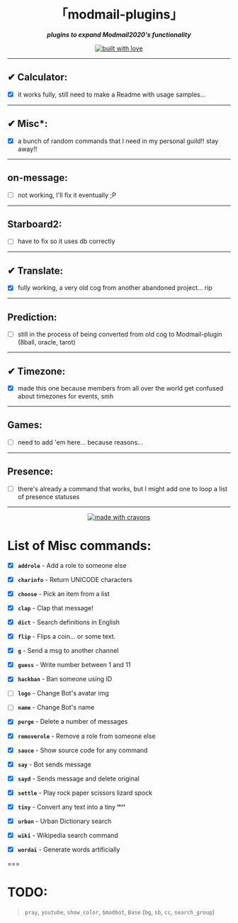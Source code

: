 <div align="center">
<h1>
「modmail-plugins」
</h1>
<p><b><i>plugins to expand Modmail2020's functionality</i></b></p>
</div>

<div align="center">
<a href="#">
<img src="http://forthebadge.com/images/badges/built-with-love.svg?style=for-the-badge" alt="built with love" />
</a>
</div>


- - - -

## ✔ Calculator:
- [x] it works fully, still need to make a Readme with usage samples...
- - - -

## ✔ Misc*:
- [x] a bunch of random commands that I need in my personal guild!! stay away!!
- - - -

## on-message:
- [ ] not working, I'll fix it eventually ;P
- - - -

## Starboard2:
- [ ] have to fix so it uses db correctly
- - - -

## ✔ Translate:
- [x] fully working, a very old cog from another abandoned project... rip
- - - -

## Prediction:
- [ ] still in the process of being converted from old cog to Modmail-plugin (8ball, oracle, tarot)
- - - -

## ✔ Timezone:
- [x] made this one because members from all over the world get confused about timezones for events, smh
- - - -

## Games:
- [ ] need to add 'em here... because reasons...
- - - -

## Presence:
- [ ] there's already a command that works, but I might add one to loop a list of presence statuses
- - - -

<div align="center">
<a href="#">
<img src="http://forthebadge.com/images/badges/made-with-crayons.svg?style=for-the-badge" alt="made with crayons" />
</a>
</div>

# List of Misc commands:

- [x] <b>`addrole`</b> - Add a role to someone else

- [x] <b>`charinfo`</b> - Return UNICODE characters

- [x] <b>`choose`</b> - Pick an item from a list

- [x] <b>`clap`</b> - Clap that message!

- [x] <b>`dict`</b> - Search definitions in English

- [x] <b>`flip`</b> - Flips a coin... or some text.

- [x] <b>`g`</b> - Send a msg to another channel

- [x] <b>`guess`</b> - Write number between 1 and 11

- [x] <b>`hackban`</b> - Ban someone using ID

- [ ] <b>`logo`</b> - Change Bot's avatar img

- [ ] <b>`name`</b> - Change Bot's name

- [x] <b>`purge`</b> - Delete a number of messages

- [x] <b>`removerole`</b> - Remove a role from someone else

- [x] <b>`sauce`</b> - Show source code for any command

- [x] <b>`say`</b> - Bot sends message

- [x] <b>`sayd`</b> - Sends message and delete original

- [x] <b>`settle`</b> - Play rock paper scissors lizard spock

- [x] <b>`tiny`</b> - Convert any text into a tiny ᵗᵉˣᵗ

- [x] <b>`urban`</b> - Urban Dictionary search

- [x] <b>`wiki`</b> - Wikipedia search command

- [x] <b>`wordai`</b> - Generate words artificially


===

# TODO:

> `pray`, `youtube`, `show_color`, `$modbot`, `Base` (`bg`, `sb`, `cc`, `search_group`)
